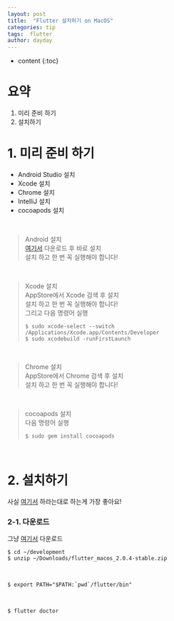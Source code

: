 ```yaml
---
layout: post
title:  "Flutter 설치하기 on MacOS"
categories: tip
tags:  flutter
author: dayday
---
```


* content
{:toc}


# 요약
1. 미리 준비 하기
2. 설치하기
   <br>







# 1. 미리 준비 하기

-  Android Studio 설치
-  Xcode 설치
-  Chrome 설치
-  IntelliJ 설치
-  cocoapods 설치
<br>


> Android 설치
> <br>
> [여기서](https://developer.android.com/studio/index.html) 다운로드 후 바로 설치
> <br>
> 설치 하고 한 번 꼭 실행해야 합니다!

<br>

> Xcode 설치
> <br>
> AppStore에서 Xcode 검색 후 설치
> <br>
> 설치 하고 한 번 꼭 실행해야 합니다!
> <br>
> 그리고 다음 명령어 실행
> <br>
> ```shell
> $ sudo xcode-select --switch /Applications/Xcode.app/Contents/Developer
> $ sudo xcodebuild -runFirstLaunch
> ```

<br>

> Chrome 설치
> <br>
> AppStore에서 Chrome 검색 후 설치
> <br>
> 설치 하고 한 번 꼭 실행해야 합니다!

<br>

> cocoapods 설치
> <br>
> 다음 명령어 실행
> <br>
> ```shell
> $ sudo gem install cocoapods
> ```

<br>

# 2. 설치하기

사실 [여기서](https://flutter.dev/docs/get-started/install/macos) 하라는대로 하는게 가장 좋아요!

### 2-1. 다운로드

그냥 [여기서](https://flutter.dev/docs/get-started/install/macos) 다운로드



```shell
$ cd ~/development
$ unzip ~/Downloads/flutter_macos_2.0.4-stable.zip
```

<br>

```shell
$ export PATH="$PATH:`pwd`/flutter/bin"
```

<br>

```shell
$ flutter doctor
```